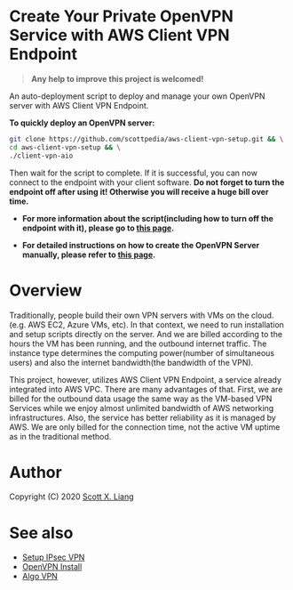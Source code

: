 # Create Your Private OpenVPN Service with AWS Client VPN Endpoint

> **Any help to improve this project is welcomed!**

An auto-deployment script to deploy and manage your own OpenVPN server with AWS Client VPN Endpoint.

**To quickly deploy an OpenVPN server:**

```bash
git clone https://github.com/scottpedia/aws-client-vpn-setup.git && \
cd aws-client-vpn-setup && \
./client-vpn-aio
```

Then wait for the script to complete. If it is successful, you can now connect to the endpoint with your client software. **Do not forget to turn the endpoint off after using it! Otherwise you will receive a huge bill over time.**

- **For more information about the script(including how to turn off the endpoint with it), please go to [this page](docs/deployment-script.md).**

- **For detailed instructions on how to create the OpenVPN Server manually, please refer to [this page](/docs/manual-deployment.md).**

# Overview

Traditionally, people build their own VPN servers with VMs on the cloud.(e.g. AWS EC2, Azure VMs, etc). In that context, we need to run installation and setup scripts directly on the server. And we are billed according to the hours the VM has been running, and the outbound internet traffic. The instance type determines the computing power(number of simultaneous users) and also the internet bandwidth(the bandwidth of the VPN).

This project, however, utilizes AWS Client VPN Endpoint, a service already integrated into AWS VPC. There are many advantages of that. First, we are billed for the outbound data usage the same way as the VM-based VPN Services while we enjoy almost unlimited bandwidth of AWS networking infrastructures. Also, the service has better reliability as it is managed by AWS. We are only billed for the connection time, not the active VM uptime as in the traditional method.

# Author

Copyright (C) 2020 [Scott X. Liang](https://github.com/scottpedia)

# See also

- [Setup IPsec VPN](https://github.com/hwdsl2/setup-ipsec-vpn)
- [OpenVPN Install](https://github.com/Nyr/openvpn-install)
- [Algo VPN](https://github.com/trailofbits/algo)
